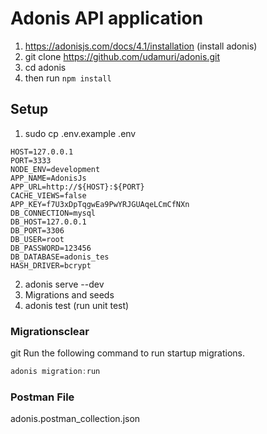 # Adonis API application
1. https://adonisjs.com/docs/4.1/installation (install adonis)
2. git clone https://github.com/udamuri/adonis.git 
3. cd adonis
4. then run `npm install`

## Setup
1. sudo cp .env.example .env
```
HOST=127.0.0.1
PORT=3333
NODE_ENV=development
APP_NAME=AdonisJs
APP_URL=http://${HOST}:${PORT}
CACHE_VIEWS=false
APP_KEY=f7U3xDpTqgwEa9PwYRJGUAqeLCmCfNXn
DB_CONNECTION=mysql
DB_HOST=127.0.0.1
DB_PORT=3306
DB_USER=root
DB_PASSWORD=123456
DB_DATABASE=adonis_tes
HASH_DRIVER=bcrypt
```
2. adonis serve --dev
3. Migrations and seeds
4. adonis test (run unit test)

### Migrationsclear
git
Run the following command to run startup migrations.

```js
adonis migration:run
```

### Postman File
adonis.postman_collection.json

